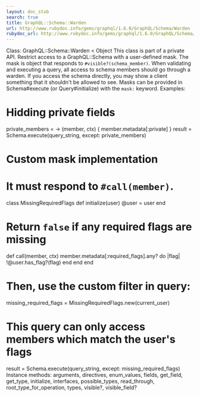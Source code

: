 ```yaml
---
layout: doc_stub
search: true
title: GraphQL::Schema::Warden
url: http://www.rubydoc.info/gems/graphql/1.6.0/GraphQL/Schema/Warden
rubydoc_url: http://www.rubydoc.info/gems/graphql/1.6.0/GraphQL/Schema/Warden
---
```


Class: GraphQL::Schema::Warden < Object
This class is part of a private API.
Restrict access to a GraphQL::Schema with a user-defined mask. 
The mask is object that responds to `#visible?(schema_member)`. 
When validating and executing a query, all access to schema members
should go through a warden. If you access the schema directly, you
may show a client something that it shouldn't be allowed to see. 
Masks can be provided in Schema#execute (or Query#initialize) with
the `mask:` keyword. 
Examples:
# Hidding private fields
private_members = -> (member, ctx) { member.metadata[:private] }
result = Schema.execute(query_string, except: private_members)
# Custom mask implementation
# It must respond to `#call(member)`.
class MissingRequiredFlags
def initialize(user)
@user = user
end
# Return `false` if any required flags are missing
def call(member, ctx)
member.metadata[:required_flags].any? do |flag|
!@user.has_flag?(flag)
end
end
end
# Then, use the custom filter in query:
missing_required_flags = MissingRequiredFlags.new(current_user)
# This query can only access members which match the user's flags
result = Schema.execute(query_string, except: missing_required_flags)
Instance methods:
arguments, directives, enum_values, fields, get_field, get_type,
initialize, interfaces, possible_types, read_through,
root_type_for_operation, types, visible?, visible_field?

